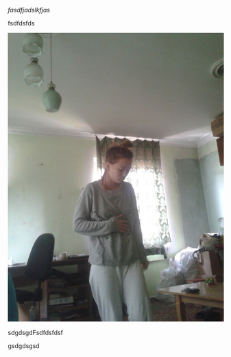 *fasdfjadslkfjas*
 

fsdfdsfds

![](/uploads/versions/2014-04-24---x0-0-916-1222-916-1222x---.jpg)

sdgdsgdFsdfdsfdsf

gsdgdsgsd